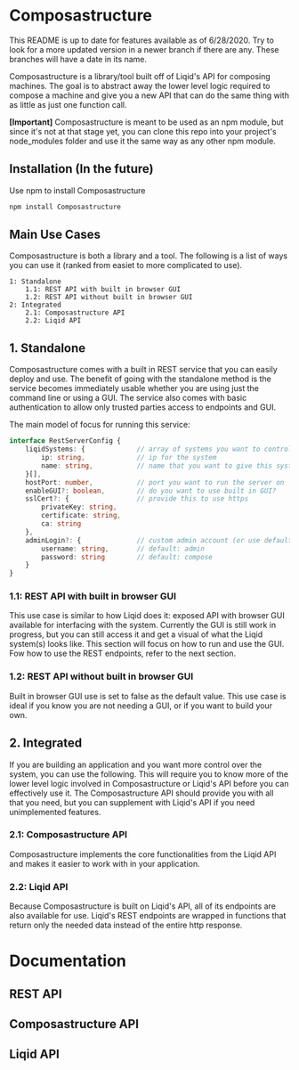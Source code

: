 # Composastructure

This README is up to date for features available as of 6/28/2020. Try to look for a more updated version in a newer branch if there are any. These branches will have a date in its name.

Composastructure is a library/tool built off of Liqid's API for composing machines. The goal is to abstract away the lower level logic required to compose a machine and give you a new API that can do the same thing with as little as just one function call.

**[Important]** Composastructure is meant to be used as an npm module, but since it's not at that stage yet, you can clone this repo into your project's node_modules folder and use it the same way as any other npm module.

## Installation (In the future)

Use npm to install Composastructure

```bash
npm install Composastructure
```

## Main Use Cases

Composastructure is both a library and a tool. The following is a list of ways you can use it (ranked from easiet to more complicated to use).

```
1: Standalone
    1.1: REST API with built in browser GUI
    1.2: REST API without built in browser GUI
2: Integrated
    2.1: Composastructure API
    2.2: Liqid API
```

## 1. Standalone

Composastructure comes with a built in REST service that you can easily deploy and use. The benefit of going with the standalone method is the service becomes immediately usable whether you are using just the command line or using a GUI. The service also comes with basic authentication to allow only trusted parties access to endpoints and GUI.

The main model of focus for running this service:
```typescript
interface RestServerConfig {
    liqidSystems: {             // array of systems you want to control
        ip: string,             // ip for the system
        name: string,           // name that you want to give this system
    }[],
    hostPort: number,           // port you want to run the server on
    enableGUI?: boolean,        // do you want to use built in GUI?
    sslCert?: {                 // provide this to use https
        privateKey: string,     
        certificate: string,    
        ca: string              
    },                          
    adminLogin?: {              // custom admin account (or use default)
        username: string,       // default: admin
        password: string        // default: compose
    }
}
```

### 1.1: REST API with built in browser GUI

This use case is similar to how Liqid does it: exposed API with browser GUI available for interfacing with the system. Currently the GUI is still work in progress, but you can still access it and get a visual of what the Liqid system(s) looks like. This section will focus on how to run and use the GUI. Fow how to use the REST endpoints, refer to the next section.



### 1.2: REST API without built in browser GUI

Built in browser GUI use is set to false as the default value. This use case is ideal if you know you are not needing a GUI, or if you want to build your own.

## 2. Integrated

If you are building an application and you want more control over the system, you can use the following. This will require you to know more of the lower level logic involved in Composastructure or Liqid's API before you can effectively use it. The Composastructure API should provide you with all that you need, but you can supplement with Liqid's API if you need unimplemented features.

### 2.1: Composastructure API

Composastructure implements the core functionalities from the Liqid API and makes it easier to work with in your application. 

### 2.2: Liqid API

Because Composastructure is built on Liqid's API, all of its endpoints are also available for use. Liqid's REST endpoints are wrapped in functions that return only the needed data instead of the entire http response.

# Documentation

## REST API

## Composastructure API

## Liqid API